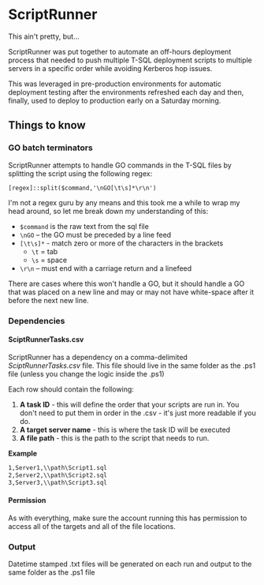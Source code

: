 # ScriptRunner

This ain't pretty, but...

ScriptRunner was put together to automate an off-hours deployment process that needed to push multiple T-SQL deployment scripts to multiple servers in a specific order while avoiding Kerberos hop issues. 

This was leveraged in pre-production environments for automatic deployment testing after the environments refreshed each day and then, finally, used to deploy to production early on a Saturday morning.

## Things to know

### GO batch terminators

ScriptRunner attempts to handle GO commands in the T-SQL files by splitting the script using the following regex:

`[regex]::split($command,'\nGO[\t\s]*\r\n')`

I'm not a regex guru by any means and this took me a while to wrap my head around, so let me break down my understanding of this:
- `$command` is the raw text from the sql file
- `\nGO` – the GO must be preceded by a line feed
- `[\t\s]*` - match zero or more of the characters in the brackets
  - `\t` = tab
  - `\s` = space
- `\r\n` – must end with a carriage return and a linefeed

There are cases where this won't handle a GO, but it should handle a GO that was placed on a new line and may or may not have white-space after it before the next new line.

### Dependencies
#### SciptRunnerTasks.csv
ScriptRunner has a dependency on a comma-delimited _SciptRunnerTasks.csv_ file. This file should live in the same folder as the .ps1 file (unless you change the logic inside the .ps1) 

Each row should contain the following:

1. **A task ID** - this will define the order that your scripts are run in. You don't need to put them in order in the .csv - it's just more readable if you do.
2. **A target server name** - this is where the task ID will be executed
3. **A file path** - this is the path to the script that needs to run.

**Example**
```bash
1,Server1,\\path\Script1.sql
2,Server2,\\path\Script2.sql
3,Server3,\\path\Script3.sql
```

#### Permission

As with everything, make sure the account running this has permission to access all of the targets and all of the file locations.

### Output

Datetime stamped .txt files will be generated on each run and output to the same folder as the .ps1 file
